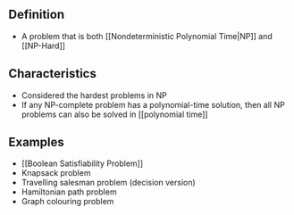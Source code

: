 ## Definition

- A problem that is both [[Nondeterministic Polynomial Time|NP]] and [[NP-Hard]]

## Characteristics

- Considered the hardest problems in NP
- If any NP-complete problem has a polynomial-time solution, then all NP problems can also be solved in [[polynomial time]]

## Examples

- [[Boolean Satisfiability Problem]]
- Knapsack problem
- Travelling salesman problem (decision version)
- Hamiltonian path problem
- Graph colouring problem

